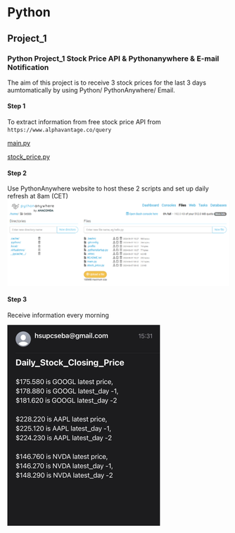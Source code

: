 # Python

## Project_1
### Python Project_1 Stock Price API & Pythonanywhere & E-mail Notification

The aim of this project is to receive 3 stock prices for the last 3 days aumtomatically by using Python/ PythonAnywhere/ Email. 


#### Step 1
To extract information from free stock price API from ```https://www.alphavantage.co/query```

[main.py](https://github.com/sebsebsebsebtimes4/Python/blob/main/main.py)

[stock_price.py](https://github.com/sebsebsebsebtimes4/Python/blob/main/stock_price.py)


#### Step 2
Use PythonAnywhere website to host these 2 scripts and set up daily refresh at 8am (CET)
![alt text](pyanywhere.png)

#### Step 3
Receive information every morning

![alt text](stkprice.png)

